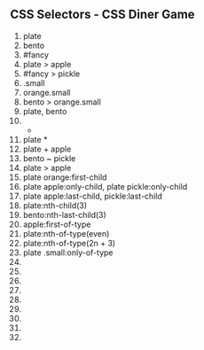 <!--- prettier-ignore --->
## CSS Selectors - CSS Diner Game

1. plate
2. bento
3. #fancy
4. plate > apple
5. #fancy > pickle
6. .small
7. orange.small
8. bento > orange.small
9. plate, bento
10. *
11. plate *
12. plate + apple
13. bento ~ pickle
14. plate > apple
15. plate orange:first-child
16. plate apple:only-child, plate pickle:only-child
17. plate apple:last-child, pickle:last-child
18. plate:nth-child(3)
19. bento:nth-last-child(3)
20. apple:first-of-type
21. plate:nth-of-type(even)
22. plate:nth-of-type(2n + 3)
23. plate .small:only-of-type
24. 
25. 
26. 
27. 
28. 
29. 
30. 
31. 
32. 
